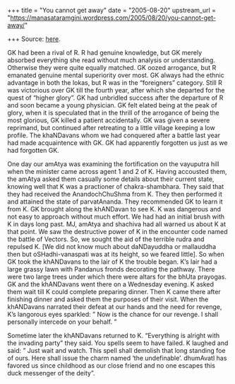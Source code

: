 +++
title = "You cannot get away"
date = "2005-08-20"
upstream_url = "https://manasataramgini.wordpress.com/2005/08/20/you-cannot-get-away/"

+++
Source: [here](https://manasataramgini.wordpress.com/2005/08/20/you-cannot-get-away/).

GK had been a rival of R. R had genuine knowledge, but GK merely absorbed everything she read without much analysis or understanding. Otherwise they were quite equally matched. GK oozed arrogance, but R emanated genuine mental superiority over most. GK always had the ethnic advantage in both the lokas, but R was in the “foreigners” category. Still R was victorious over GK till the fourth year, after which she departed for the quest of “higher glory”. GK had unbridled success after the departure of R and soon became a young physician. GK felt elated being at the peak of glory, when it is speculated that in the thrill of the arrogance of being the most glorious, GK killed a patient accidentally. GK was given a severe reprimand, but continued after retreating to a little village keeping a low profile. The khaNDavans whom we had conquered after a battle last year had made acquaintence with GK. GK had apparently forgotten us just as we had forgotten GK.

One day our amAtya was examining the fortification on the vayuputra hill when the minister came across agent 1 and 2 of K. Having accousted them, the amAtya asked them casually some details about their current state, knowing well that K was a practioner of chakra-shambhara. They said that they had received the AnandochChuShma from K. They then performed it and attained the state of parvatAnanda. They recommended GK to learn it from K. GK brought along the khANDavan to see K. K was dangerous and not easy to approach without much effort. We had had an initial brush with K in days long past. MJ, amAtya and shachiva had all warned us about K at that point. We saw the destructive power of K in the encounter code named the battle of Vectors. So, we sought the aid of the terrible rudra and repulsed K. \[We did not know much about daNDayuddha or mallauddha then but oSHadhi-vanaspati was at its height, so we feared little\]. So when GK took the khANDavans to the lair of K the trouble began. K’s lair had a large grassy lawn with Pandanus fronds decorating the pathway. There were two large trees under which there were altars for the bhUta prayogas. GK and the khANDavans went there on a Wednesday evening. K asked them wait till K could complete preparing dinner. Then K came there after finishing dinner and asked them the purposes of their visit. When the khANDavans narrated their defeat at our hands and the need for revenge, K’s langorous eyes sparkled: ” Now is the chance for our revenge. I shall personally intercede on your behalf. ”

Sometime later the khANDavans returned to K. “Everything is alright with the invading party” they said. You spells seem to have failed. K laughed and said: ” Just wait and watch. This spell shall demolish that long standing foe of ours. Here shall issue the charm named ‘the undefinable’. dhumAvatI has favored us since childhood as our close friend and no one escapes this duck messenger of the deity”.

